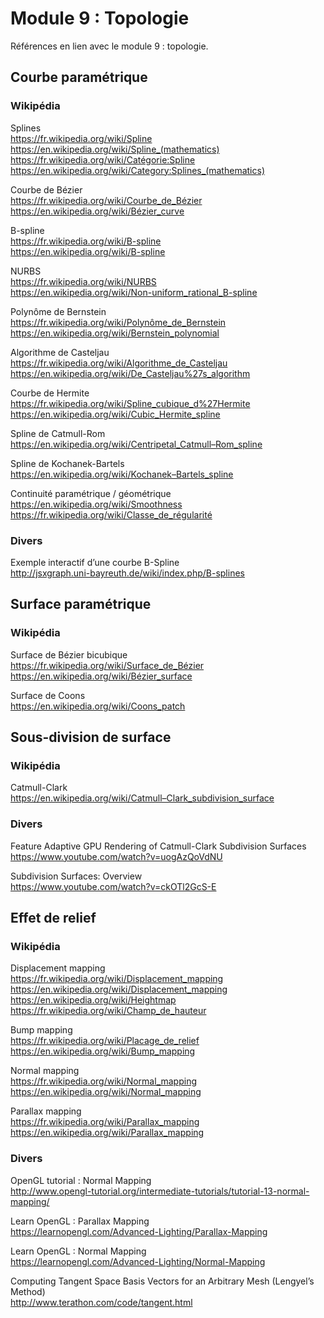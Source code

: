 # Module 9 : Topologie

Références en lien avec le module 9 : topologie.

## Courbe paramétrique

### Wikipédia

Splines  
https://fr.wikipedia.org/wiki/Spline  
https://en.wikipedia.org/wiki/Spline_(mathematics)  
https://fr.wikipedia.org/wiki/Catégorie:Spline  
https://en.wikipedia.org/wiki/Category:Splines_(mathematics)

Courbe de Bézier  
https://fr.wikipedia.org/wiki/Courbe_de_Bézier  
https://en.wikipedia.org/wiki/Bézier_curve

B-spline  
https://fr.wikipedia.org/wiki/B-spline  
https://en.wikipedia.org/wiki/B-spline

NURBS  
https://fr.wikipedia.org/wiki/NURBS  
https://en.wikipedia.org/wiki/Non-uniform_rational_B-spline

Polynôme de Bernstein  
https://fr.wikipedia.org/wiki/Polynôme_de_Bernstein  
https://en.wikipedia.org/wiki/Bernstein_polynomial

Algorithme de Casteljau  
https://fr.wikipedia.org/wiki/Algorithme_de_Casteljau  
https://en.wikipedia.org/wiki/De_Casteljau%27s_algorithm

Courbe de Hermite  
https://fr.wikipedia.org/wiki/Spline_cubique_d%27Hermite  
https://en.wikipedia.org/wiki/Cubic_Hermite_spline

Spline de Catmull-Rom  
https://en.wikipedia.org/wiki/Centripetal_Catmull–Rom_spline

Spline de Kochanek-Bartels  
https://en.wikipedia.org/wiki/Kochanek–Bartels_spline

Continuité paramétrique / géométrique
https://en.wikipedia.org/wiki/Smoothness
https://fr.wikipedia.org/wiki/Classe_de_régularité

### Divers

Exemple interactif d’une courbe B-Spline  
http://jsxgraph.uni-bayreuth.de/wiki/index.php/B-splines

## Surface paramétrique

### Wikipédia

Surface de Bézier bicubique  
https://fr.wikipedia.org/wiki/Surface_de_Bézier  
https://en.wikipedia.org/wiki/Bézier_surface

Surface de Coons  
https://en.wikipedia.org/wiki/Coons_patch

## Sous-division de surface

### Wikipédia

Catmull-Clark  
https://en.wikipedia.org/wiki/Catmull–Clark_subdivision_surface

### Divers

Feature Adaptive GPU Rendering of Catmull-Clark Subdivision Surfaces  
https://www.youtube.com/watch?v=uogAzQoVdNU

Subdivision Surfaces: Overview  
https://www.youtube.com/watch?v=ckOTl2GcS-E

## Effet de relief

### Wikipédia

Displacement mapping  
https://fr.wikipedia.org/wiki/Displacement_mapping  
https://en.wikipedia.org/wiki/Displacement_mapping  
https://en.wikipedia.org/wiki/Heightmap  
https://fr.wikipedia.org/wiki/Champ_de_hauteur

Bump mapping  
https://fr.wikipedia.org/wiki/Placage_de_relief  
https://en.wikipedia.org/wiki/Bump_mapping

Normal mapping  
https://fr.wikipedia.org/wiki/Normal_mapping  
https://en.wikipedia.org/wiki/Normal_mapping

Parallax mapping  
https://fr.wikipedia.org/wiki/Parallax_mapping  
https://en.wikipedia.org/wiki/Parallax_mapping

### Divers

OpenGL tutorial : Normal Mapping  
http://www.opengl-tutorial.org/intermediate-tutorials/tutorial-13-normal-mapping/

Learn OpenGL : Parallax Mapping  
https://learnopengl.com/Advanced-Lighting/Parallax-Mapping

Learn OpenGL : Normal Mapping  
https://learnopengl.com/Advanced-Lighting/Normal-Mapping

Computing Tangent Space Basis Vectors for an Arbitrary Mesh (Lengyel’s Method)  
http://www.terathon.com/code/tangent.html
